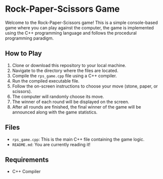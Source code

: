 Rock-Paper-Scissors Game
========================

Welcome to the Rock-Paper-Scissors game! This is a simple console-based game where you can play against the computer, the game is implemented using the C++ programming language and follows the procedural programming paradigm.

How to Play
-----------

1.  Clone or download this repository to your local machine.
2.  Navigate to the directory where the files are located.
3.  Compile the `rps_game.cpp` file using a C++ compiler.
4.  Run the compiled executable file.
5.  Follow the on-screen instructions to choose your move (stone, paper, or scissors).
6.  The computer will randomly choose its move.
7.  The winner of each round will be displayed on the screen.
8.  After all rounds are finished, the final winner of the game will be announced along with the game statistics.

Files
-----

*   `rps_game.cpp`: This is the main C++ file containing the game logic.
*   `README.md`: You are currently reading it!

Requirements
------------

*   C++ Compiler
